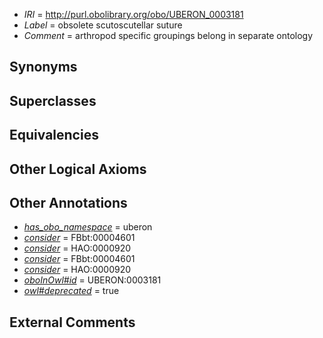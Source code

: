  * *IRI* = http://purl.obolibrary.org/obo/UBERON_0003181
 * *Label* = obsolete scutoscutellar suture
 * *Comment* = arthropod specific groupings belong in separate ontology

## Synonyms


## Superclasses


## Equivalencies


## Other Logical Axioms


## Other Annotations

 * *[has_obo_namespace](../../ce/oboInOwl#hasOBONamespace.md)* = uberon
 * *[consider](../../er/oboInOwl#consider.md)* = FBbt:00004601
 * *[consider](../../er/oboInOwl#consider.md)* = HAO:0000920
 * *[consider](../../er/oboInOwl#consider.md)* = FBbt:00004601
 * *[consider](../../er/oboInOwl#consider.md)* = HAO:0000920
 * *[oboInOwl#id](../../id/oboInOwl#id.md)* = UBERON:0003181
 * *[owl#deprecated](../../ed/owl#deprecated.md)* = true

## External Comments

